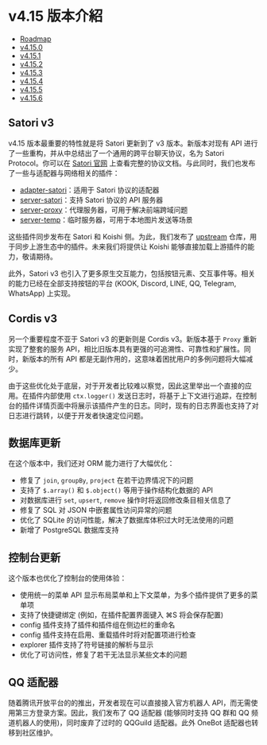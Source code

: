 # v4.15 版本介紹

- [Roadmap](https://github.com/koishijs/koishi/issues/1208)
- [v4.15.0](https://github.com/koishijs/koishi/releases/tag/4.15.0)
- [v4.15.1](https://github.com/koishijs/koishi/releases/tag/4.15.1)
- [v4.15.2](https://github.com/koishijs/koishi/releases/tag/4.15.2)
- [v4.15.3](https://github.com/koishijs/koishi/releases/tag/4.15.3)
- [v4.15.4](https://github.com/koishijs/koishi/releases/tag/4.15.4)
- [v4.15.5](https://github.com/koishijs/koishi/releases/tag/4.15.5)
- [v4.15.6](https://github.com/koishijs/koishi/releases/tag/4.15.6)

## Satori v3

v4.15 版本最重要的特性就是将 Satori 更新到了 v3 版本。新版本对现有 API 进行了一些重构，并从中总结出了一个通用的跨平台聊天协议，名为 Satori Protocol。你可以在 [Satori 官网](https://satori.chat/) 上查看完整的协议文档。与此同时，我们也发布了一些与适配器与网络相关的插件：

- [adapter-satori](../plugins/adapter/satori.md)：适用于 Satori 协议的适配器
- [server-satori](../plugins/develop/server-satori.md)：支持 Satori 协议的 API 服务器
- [server-proxy](../plugins/develop/server-proxy.md)：代理服务器，可用于解决前端跨域问题
- [server-temp](../plugins/develop/server-temp.md)：临时服务器，可用于本地图片发送等场景

这些插件同步发布在 Satori 和 Koishi 侧。为此，我们发布了 [upstream](https://github.com/koishijs/upstream) 仓库，用于同步上游生态中的插件。未来我们将提供让 Koishi 能够直接加载上游插件的能力，敬请期待。

此外，Satori v3 也引入了更多原生交互能力，包括按钮元素、交互事件等。相关的能力已经在全部支持按钮的平台 (KOOK, Discord, LINE, QQ, Telegram, WhatsApp) 上实现。

## Cordis v3

另一个重要程度不亚于 Satori v3 的更新则是 Cordis v3。新版本基于 `Proxy` 重新实现了整套的服务 API，相比旧版本具有更强的可追溯性、可靠性和扩展性。同时，新版本的所有 API 都是无副作用的，这意味着困扰用户的多例问题将大幅减少。

由于这些优化处于底层，对于开发者比较难以察觉，因此这里举出一个直接的应用。在插件内部使用 `ctx.logger()` 发送日志时，将基于上下文进行追踪，在控制台的插件详情页面中将展示该插件产生的日志。同时，现有的日志界面也支持了对日志进行跳转，以便于开发者快速定位问题。

## 数据库更新

在这个版本中，我们还对 ORM 能力进行了大幅优化：

- 修复了 `join`, `groupBy`, `project` 在若干边界情况下的问题
- 支持了 `$.array()` 和 `$.object()` 等用于操作结构化数据的 API
- 对数据库进行 `set`, `upsert`, `remove` 操作时将返回修改条目相关信息了
- 修复了 SQL 对 JSON 中嵌套属性访问异常的问题
- 优化了 SQLite 的访问性能，解决了数据库体积过大时无法使用的问题
- 新增了 PostgreSQL 数据库支持

## 控制台更新

这个版本也优化了控制台的使用体验：

- 使用统一的菜单 API 显示布局菜单和上下文菜单，为多个插件提供了更多的菜单项
- 支持了快捷键绑定 (例如，在插件配置界面键入 ⌘S 将会保存配置)
- config 插件支持了插件和插件组在侧边栏的重命名
- config 插件支持在启用、重载插件时将对配置项进行检查
- explorer 插件支持了符号链接的解析与显示
- 优化了可访问性，修复了若干无法显示某些文本的问题

## QQ 适配器

随着腾讯开放平台的的推出，开发者现在可以直接接入官方机器人 API，而无需使用第三方登录方案。因此，我们发布了 QQ 适配器 (能够同时支持 QQ 群和 QQ 频道机器人的使用)，同时废弃了过时的 QQGuild 适配器。此外 OneBot 适配器也转移到社区维护。
